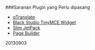 ###Saranan Plugin yang Perlu dipasang
* [qTranslate](http://wordpress.org/plugins/qtranslate/)
* [Black Studio TinyMCE Widget](http://wordpress.org/plugins/black-studio-tinymce-widget/)
* [Slim JetPack](http://wordpress.org/plugins/slimjetpack/)
* [Page Builder](http://wordpress.org/plugins/siteorigin-panels/)

20130903
